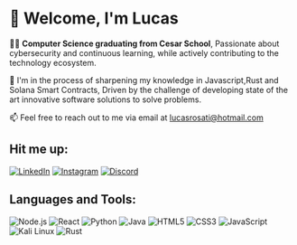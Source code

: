 # 👋 Welcome, I'm Lucas

👨‍💻 **Computer Science graduating from Cesar School**, Passionate about cybersecurity and continuous learning, while actively contributing to the technology ecosystem.

🔨 I'm in the process of sharpening my knowledge in Javascript,Rust and Solana Smart Contracts, Driven by the challenge of developing state of the art innovative software solutions to solve problems.

📫 Feel free to reach out to me via email at [lucasrosati@hotmail.com](mailto:lucasrosati@hotmail.com)

## Hit me up:

[![LinkedIn](https://img.shields.io/badge/-LinkedIn-0077B5?style=for-the-badge&logo=linkedin&logoColor=white)](https://www.linkedin.com/in/lucas-rosati-cavalcanti-pereira-b62229128)
[![Instagram](https://img.shields.io/badge/-Instagram-E4405F?style=for-the-badge&logo=instagram&logoColor=white)](https://instagram.com/lucasrosati)
[![Discord](https://img.shields.io/badge/-Discord-7289DA?style=for-the-badge&logo=discord&logoColor=white)](https://discordapp.com/users/lucasrosati)


## Languages and Tools:

![Node.js](https://img.shields.io/badge/Node.js-43853D?style=for-the-badge&logo=node.js&logoColor=white)
![React](https://img.shields.io/badge/React-20232A?style=for-the-badge&logo=react&logoColor=61DAFB)
![Python](https://img.shields.io/badge/Python-3776AB?style=for-the-badge&logo=python&logoColor=white)
![Java](https://img.shields.io/badge/Java-ED8B00?style=for-the-badge&logo=java&logoColor=white)
![HTML5](https://img.shields.io/badge/HTML5-E34F26?style=for-the-badge&logo=html5&logoColor=white)
![CSS3](https://img.shields.io/badge/CSS3-1572B6?style=for-the-badge&logo=css3&logoColor=white)
![JavaScript](https://img.shields.io/badge/JavaScript-F7DF1E?style=for-the-badge&logo=javascript&logoColor=black)
![Kali Linux](https://img.shields.io/badge/Kali_Linux-557C94?style=for-the-badge&logo=kali-linux&logoColor=white)
![Rust](https://img.shields.io/badge/Rust-000000?style=for-the-badge&logo=rust&logoColor=white)

